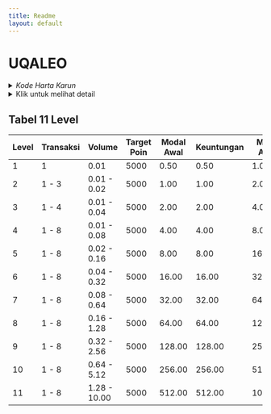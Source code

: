 ```yaml
---
title: Readme
layout: default
---
```


# UQALEO

<details>
  <summary><i>Kode Harta Karun</i></summary>
  <p>
    Setiap bulan ada momentum bagus, dimana ada salah satu hari, grafiknya membentuk pola yang mudah dibaca dan diikuti, itu adalah kesempatan untuk meraih profit yang optimal.
  </p>
  <p>"La paciencia es amarga, pero su fruto es dulce". – Aristóteles</p>
</details>

<details>
  <summary>Klik untuk melihat detail</summary>
  <p>"Jika ada Tuhan, dari mana semua kejahatan ini berasal? Jika tidak ada Tuhan, dari mana kebaikan berasal?" – Anicius Manlius Severinus Boethius</p>
  <p>"Kesabaran adalah kunci." – Anonim</p>
  <p>"Kesabaran itu pahit, tapi buahnya manis." – Aristóteles</p>
</details>

## Tabel 11 Level

| Level | Transaksi | Volume      | Target Poin | Modal Awal | Keuntungan | Modal Akhir | Margin | Simbol |
|-------|-----------|-------------|-------------|------------|------------|-------------|--------|--------|
| 1     | 1         | 0.01        | 5000        | 0.50       | 0.50       | 1.00        | 0.22   | ETHUSD |
| 2     | 1 - 3     | 0.01 - 0.02 | 5000        | 1.00       | 1.00       | 2.00        | 0.44   | ETHUSD |
| 3     | 1 - 4     | 0.01 - 0.04 | 5000        | 2.00       | 2.00       | 4.00        | 0.88   | ETHUSD |
| 4     | 1 - 8     | 0.01 - 0.08 | 5000        | 4.00       | 4.00       | 8.00        | 1.76   | ETHUSD |
| 5     | 1 - 8     | 0.02 - 0.16 | 5000        | 8.00       | 8.00       | 16.00       | 3.52   | ETHUSD |
| 6     | 1 - 8     | 0.04 - 0.32 | 5000        | 16.00      | 16.00      | 32.00       | 7.04   | ETHUSD |
| 7     | 1 - 8     | 0.08 - 0.64 | 5000        | 32.00      | 32.00      | 64.00       | 14.08  | ETHUSD |
| 8     | 1 - 8     | 0.16 - 1.28 | 5000        | 64.00      | 64.00      | 128.00      | 28.16  | ETHUSD |
| 9     | 1 - 8     | 0.32 - 2.56 | 5000        | 128.00     | 128.00     | 256.00      | 59.32  | ETHUSD |
| 10    | 1 - 8     | 0.64 - 5.12 | 5000        | 256.00     | 256.00     | 512.00      | 118.64 | ETHUSD |
| 11    | 1 - 8     | 1.28 - 10.00| 5000        | 512.00     | 512.00     | 1024.00     | 237.28 | ETHUSD |
